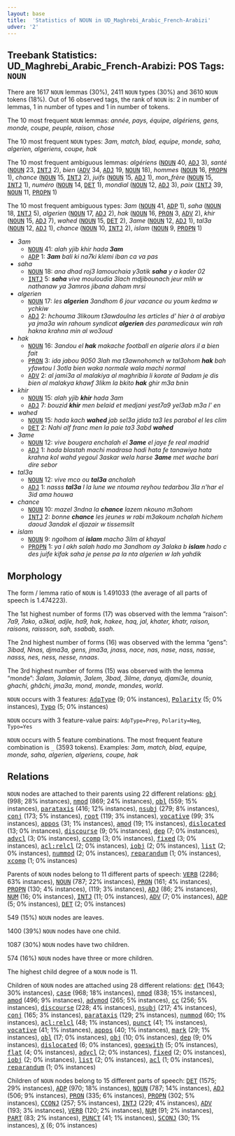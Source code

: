 ```yaml
---
layout: base
title:  'Statistics of NOUN in UD_Maghrebi_Arabic_French-Arabizi'
udver: '2'
---
```


## Treebank Statistics: UD_Maghrebi_Arabic_French-Arabizi: POS Tags: `NOUN`

There are 1617 `NOUN` lemmas (30%), 2411 `NOUN` types (30%) and 3610 `NOUN` tokens (18%).
Out of 16 observed tags, the rank of `NOUN` is: 2 in number of lemmas, 1 in number of types and 1 in number of tokens.

The 10 most frequent `NOUN` lemmas: <em>année, pays, équipe, algériens, gens, monde, coupe, peuple, raison, chose</em>

The 10 most frequent `NOUN` types:  <em>3am, match, blad, equipe, monde, saha, algerien, algeriens, coupe, hak</em>

The 10 most frequent ambiguous lemmas: <em>algériens</em> (<tt><a href="qaf_arabizi-pos-NOUN.html">NOUN</a></tt> 40, <tt><a href="qaf_arabizi-pos-ADJ.html">ADJ</a></tt> 3), <em>santé</em> (<tt><a href="qaf_arabizi-pos-NOUN.html">NOUN</a></tt> 23, <tt><a href="qaf_arabizi-pos-INTJ.html">INTJ</a></tt> 2), <em>bien</em> (<tt><a href="qaf_arabizi-pos-ADV.html">ADV</a></tt> 34, <tt><a href="qaf_arabizi-pos-ADJ.html">ADJ</a></tt> 19, <tt><a href="qaf_arabizi-pos-NOUN.html">NOUN</a></tt> 18), <em>hommes</em> (<tt><a href="qaf_arabizi-pos-NOUN.html">NOUN</a></tt> 16, <tt><a href="qaf_arabizi-pos-PROPN.html">PROPN</a></tt> 1), <em>chance</em> (<tt><a href="qaf_arabizi-pos-NOUN.html">NOUN</a></tt> 15, <tt><a href="qaf_arabizi-pos-INTJ.html">INTJ</a></tt> 2), <em>juifs</em> (<tt><a href="qaf_arabizi-pos-NOUN.html">NOUN</a></tt> 15, <tt><a href="qaf_arabizi-pos-ADJ.html">ADJ</a></tt> 1), <em>mon_frère</em> (<tt><a href="qaf_arabizi-pos-NOUN.html">NOUN</a></tt> 15, <tt><a href="qaf_arabizi-pos-INTJ.html">INTJ</a></tt> 1), <em>numéro</em> (<tt><a href="qaf_arabizi-pos-NOUN.html">NOUN</a></tt> 14, <tt><a href="qaf_arabizi-pos-DET.html">DET</a></tt> 1), <em>mondial</em> (<tt><a href="qaf_arabizi-pos-NOUN.html">NOUN</a></tt> 12, <tt><a href="qaf_arabizi-pos-ADJ.html">ADJ</a></tt> 3), <em>paix</em> (<tt><a href="qaf_arabizi-pos-INTJ.html">INTJ</a></tt> 39, <tt><a href="qaf_arabizi-pos-NOUN.html">NOUN</a></tt> 11, <tt><a href="qaf_arabizi-pos-PROPN.html">PROPN</a></tt> 1)

The 10 most frequent ambiguous types:  <em>3am</em> (<tt><a href="qaf_arabizi-pos-NOUN.html">NOUN</a></tt> 41, <tt><a href="qaf_arabizi-pos-ADP.html">ADP</a></tt> 1), <em>saha</em> (<tt><a href="qaf_arabizi-pos-NOUN.html">NOUN</a></tt> 18, <tt><a href="qaf_arabizi-pos-INTJ.html">INTJ</a></tt> 5), <em>algerien</em> (<tt><a href="qaf_arabizi-pos-NOUN.html">NOUN</a></tt> 17, <tt><a href="qaf_arabizi-pos-ADJ.html">ADJ</a></tt> 2), <em>hak</em> (<tt><a href="qaf_arabizi-pos-NOUN.html">NOUN</a></tt> 16, <tt><a href="qaf_arabizi-pos-PRON.html">PRON</a></tt> 3, <tt><a href="qaf_arabizi-pos-ADV.html">ADV</a></tt> 2), <em>khir</em> (<tt><a href="qaf_arabizi-pos-NOUN.html">NOUN</a></tt> 15, <tt><a href="qaf_arabizi-pos-ADJ.html">ADJ</a></tt> 7), <em>wahed</em> (<tt><a href="qaf_arabizi-pos-NOUN.html">NOUN</a></tt> 15, <tt><a href="qaf_arabizi-pos-DET.html">DET</a></tt> 2), <em>3ame</em> (<tt><a href="qaf_arabizi-pos-NOUN.html">NOUN</a></tt> 12, <tt><a href="qaf_arabizi-pos-ADJ.html">ADJ</a></tt> 1), <em>tal3a</em> (<tt><a href="qaf_arabizi-pos-NOUN.html">NOUN</a></tt> 12, <tt><a href="qaf_arabizi-pos-ADJ.html">ADJ</a></tt> 1), <em>chance</em> (<tt><a href="qaf_arabizi-pos-NOUN.html">NOUN</a></tt> 10, <tt><a href="qaf_arabizi-pos-INTJ.html">INTJ</a></tt> 2), <em>islam</em> (<tt><a href="qaf_arabizi-pos-NOUN.html">NOUN</a></tt> 9, <tt><a href="qaf_arabizi-pos-PROPN.html">PROPN</a></tt> 1)


* <em>3am</em>
  * <tt><a href="qaf_arabizi-pos-NOUN.html">NOUN</a></tt> 41: <em>alah yjib khir hada <b>3am</b></em>
  * <tt><a href="qaf_arabizi-pos-ADP.html">ADP</a></tt> 1: <em><b>3am</b> bali ki na7ki klemi iban ca va pas</em>
* <em>saha</em>
  * <tt><a href="qaf_arabizi-pos-NOUN.html">NOUN</a></tt> 18: <em>ana dhad roj3 lamouchaia y3atik <b>saha</b> y a kader 02</em>
  * <tt><a href="qaf_arabizi-pos-INTJ.html">INTJ</a></tt> 5: <em><b>saha</b> vive mouloudia 3lach mdjibounach jeur mlih w nathanaw ya 3amros jibana daham mrsi</em>
* <em>algerien</em>
  * <tt><a href="qaf_arabizi-pos-NOUN.html">NOUN</a></tt> 17: <em>les <b>algerien</b> 3andhom 6 jour vacance ou youm kedma w ychkiw</em>
  * <tt><a href="qaf_arabizi-pos-ADJ.html">ADJ</a></tt> 2: <em>hchouma 3likoum t3awdoulna les articles d' hier à al arabiya ya jma3a win rahoum syndicat <b>algerien</b> des paramedicaux win rah hakna krahna min al wo3oud</em>
* <em>hak</em>
  * <tt><a href="qaf_arabizi-pos-NOUN.html">NOUN</a></tt> 16: <em>3andou el <b>hak</b> makache football en algerie alors il a bien fait</em>
  * <tt><a href="qaf_arabizi-pos-PRON.html">PRON</a></tt> 3: <em>ida jabou 9050 3lah ma t3awnohomch w tal3ohom <b>hak</b> bah yfawtou l 3otla bien waka normale wala machi normal</em>
  * <tt><a href="qaf_arabizi-pos-ADV.html">ADV</a></tt> 2: <em>al jami3a al malakiya al maghribia li korate al 9adam je dis bien al malakya khawf 3likm la bkito <b>hak</b> ghir m3a bnin</em>
* <em>khir</em>
  * <tt><a href="qaf_arabizi-pos-NOUN.html">NOUN</a></tt> 15: <em>alah yjib <b>khir</b> hada 3am</em>
  * <tt><a href="qaf_arabizi-pos-ADJ.html">ADJ</a></tt> 7: <em>bouzid <b>khir</b> men belaid et medjani yest7a9 yel3ab m3a l' en</em>
* <em>wahed</em>
  * <tt><a href="qaf_arabizi-pos-NOUN.html">NOUN</a></tt> 15: <em>hada kach <b>wahed</b> jab sel3a jdida ta3 les parabol el les clim</em>
  * <tt><a href="qaf_arabizi-pos-DET.html">DET</a></tt> 2: <em>Nahi alf franc men la paie ta3 3abd <b>wahed</b></em>
* <em>3ame</em>
  * <tt><a href="qaf_arabizi-pos-NOUN.html">NOUN</a></tt> 12: <em>vive bougera enchalah el <b>3ame</b> el jaye fe real madrid</em>
  * <tt><a href="qaf_arabizi-pos-ADJ.html">ADJ</a></tt> 1: <em>hada blastah machi madrasa hadi hata fe tanawiya hata krahna kol wahd yegoul 3askar wela harse <b>3ame</b> met wache bari dire sebor</em>
* <em>tal3a</em>
  * <tt><a href="qaf_arabizi-pos-NOUN.html">NOUN</a></tt> 12: <em>vive mco ou <b>tal3a</b> anchalah</em>
  * <tt><a href="qaf_arabizi-pos-ADJ.html">ADJ</a></tt> 1: <em>nasss <b>tal3a</b> l la lune we ntouma reyhou tedarbou 3la n'har el 3id ama houwa</em>
* <em>chance</em>
  * <tt><a href="qaf_arabizi-pos-NOUN.html">NOUN</a></tt> 10: <em>mazel 3ndna la <b>chance</b> lazem nkouno m3ahom</em>
  * <tt><a href="qaf_arabizi-pos-INTJ.html">INTJ</a></tt> 2: <em>bonne <b>chance</b> les jeunes w rabi m3akoum nchalah hichem daoud 3andak el djazair w tissemsilt</em>
* <em>islam</em>
  * <tt><a href="qaf_arabizi-pos-NOUN.html">NOUN</a></tt> 9: <em>ngolhom al <b>islam</b> macho 3ilm al khayal</em>
  * <tt><a href="qaf_arabizi-pos-PROPN.html">PROPN</a></tt> 1: <em>ya l akh salah hado ma 3andhom ay 3alaka b <b>islam</b> hado c des juife kifak saha je pense pa la nta algerien w lah yahdik</em>

## Morphology

The form / lemma ratio of `NOUN` is 1.491033 (the average of all parts of speech is 1.474223).

The 1st highest number of forms (17) was observed with the lemma “raison”: <em>7a9, 7ako, a3kal, adjle, ha9, hak, hakee, haq, jal, khater, khatr, raison, raisons, raissson, sah, ssabab, ssah</em>.

The 2nd highest number of forms (16) was observed with the lemma “gens”: <em>3ibad, Nnas, djma3a, gens, jma3a, jnass, nace, nas, nase, nass, nasse, nasss, nes, ness, nesse, nnaas</em>.

The 3rd highest number of forms (15) was observed with the lemma “monde”: <em>3alam, 3alamin, 3alem, 3bad, 3ilme, danya, djami3e, dounia, ghachi, ghâchi, jma3a, mond, monde, mondes, world</em>.

`NOUN` occurs with 3 features: <tt><a href="qaf_arabizi-feat-AdpType.html">AdpType</a></tt> (9; 0% instances), <tt><a href="qaf_arabizi-feat-Polarity.html">Polarity</a></tt> (5; 0% instances), <tt><a href="qaf_arabizi-feat-Typo.html">Typo</a></tt> (5; 0% instances)

`NOUN` occurs with 3 feature-value pairs: `AdpType=Prep`, `Polarity=Neg`, `Typo=Yes`

`NOUN` occurs with 5 feature combinations.
The most frequent feature combination is `_` (3593 tokens).
Examples: <em>3am, match, blad, equipe, monde, saha, algerien, algeriens, coupe, hak</em>


## Relations

`NOUN` nodes are attached to their parents using 22 different relations: <tt><a href="qaf_arabizi-dep-obj.html">obj</a></tt> (998; 28% instances), <tt><a href="qaf_arabizi-dep-nmod.html">nmod</a></tt> (869; 24% instances), <tt><a href="qaf_arabizi-dep-obl.html">obl</a></tt> (559; 15% instances), <tt><a href="qaf_arabizi-dep-parataxis.html">parataxis</a></tt> (416; 12% instances), <tt><a href="qaf_arabizi-dep-nsubj.html">nsubj</a></tt> (279; 8% instances), <tt><a href="qaf_arabizi-dep-conj.html">conj</a></tt> (173; 5% instances), <tt><a href="qaf_arabizi-dep-root.html">root</a></tt> (119; 3% instances), <tt><a href="qaf_arabizi-dep-vocative.html">vocative</a></tt> (99; 3% instances), <tt><a href="qaf_arabizi-dep-appos.html">appos</a></tt> (31; 1% instances), <tt><a href="qaf_arabizi-dep-amod.html">amod</a></tt> (19; 1% instances), <tt><a href="qaf_arabizi-dep-dislocated.html">dislocated</a></tt> (13; 0% instances), <tt><a href="qaf_arabizi-dep-discourse.html">discourse</a></tt> (9; 0% instances), <tt><a href="qaf_arabizi-dep-dep.html">dep</a></tt> (7; 0% instances), <tt><a href="qaf_arabizi-dep-advcl.html">advcl</a></tt> (3; 0% instances), <tt><a href="qaf_arabizi-dep-ccomp.html">ccomp</a></tt> (3; 0% instances), <tt><a href="qaf_arabizi-dep-fixed.html">fixed</a></tt> (3; 0% instances), <tt><a href="qaf_arabizi-dep-acl-relcl.html">acl:relcl</a></tt> (2; 0% instances), <tt><a href="qaf_arabizi-dep-iobj.html">iobj</a></tt> (2; 0% instances), <tt><a href="qaf_arabizi-dep-list.html">list</a></tt> (2; 0% instances), <tt><a href="qaf_arabizi-dep-nummod.html">nummod</a></tt> (2; 0% instances), <tt><a href="qaf_arabizi-dep-reparandum.html">reparandum</a></tt> (1; 0% instances), <tt><a href="qaf_arabizi-dep-xcomp.html">xcomp</a></tt> (1; 0% instances)

Parents of `NOUN` nodes belong to 11 different parts of speech: <tt><a href="qaf_arabizi-pos-VERB.html">VERB</a></tt> (2286; 63% instances), <tt><a href="qaf_arabizi-pos-NOUN.html">NOUN</a></tt> (787; 22% instances), <tt><a href="qaf_arabizi-pos-PRON.html">PRON</a></tt> (161; 4% instances), <tt><a href="qaf_arabizi-pos-PROPN.html">PROPN</a></tt> (130; 4% instances),  (119; 3% instances), <tt><a href="qaf_arabizi-pos-ADJ.html">ADJ</a></tt> (86; 2% instances), <tt><a href="qaf_arabizi-pos-NUM.html">NUM</a></tt> (16; 0% instances), <tt><a href="qaf_arabizi-pos-INTJ.html">INTJ</a></tt> (11; 0% instances), <tt><a href="qaf_arabizi-pos-ADV.html">ADV</a></tt> (7; 0% instances), <tt><a href="qaf_arabizi-pos-ADP.html">ADP</a></tt> (5; 0% instances), <tt><a href="qaf_arabizi-pos-DET.html">DET</a></tt> (2; 0% instances)

549 (15%) `NOUN` nodes are leaves.

1400 (39%) `NOUN` nodes have one child.

1087 (30%) `NOUN` nodes have two children.

574 (16%) `NOUN` nodes have three or more children.

The highest child degree of a `NOUN` node is 11.

Children of `NOUN` nodes are attached using 28 different relations: <tt><a href="qaf_arabizi-dep-det.html">det</a></tt> (1643; 30% instances), <tt><a href="qaf_arabizi-dep-case.html">case</a></tt> (968; 18% instances), <tt><a href="qaf_arabizi-dep-nmod.html">nmod</a></tt> (838; 15% instances), <tt><a href="qaf_arabizi-dep-amod.html">amod</a></tt> (496; 9% instances), <tt><a href="qaf_arabizi-dep-advmod.html">advmod</a></tt> (265; 5% instances), <tt><a href="qaf_arabizi-dep-cc.html">cc</a></tt> (256; 5% instances), <tt><a href="qaf_arabizi-dep-discourse.html">discourse</a></tt> (228; 4% instances), <tt><a href="qaf_arabizi-dep-nsubj.html">nsubj</a></tt> (217; 4% instances), <tt><a href="qaf_arabizi-dep-conj.html">conj</a></tt> (165; 3% instances), <tt><a href="qaf_arabizi-dep-parataxis.html">parataxis</a></tt> (129; 2% instances), <tt><a href="qaf_arabizi-dep-nummod.html">nummod</a></tt> (60; 1% instances), <tt><a href="qaf_arabizi-dep-acl-relcl.html">acl:relcl</a></tt> (48; 1% instances), <tt><a href="qaf_arabizi-dep-punct.html">punct</a></tt> (41; 1% instances), <tt><a href="qaf_arabizi-dep-vocative.html">vocative</a></tt> (41; 1% instances), <tt><a href="qaf_arabizi-dep-appos.html">appos</a></tt> (40; 1% instances), <tt><a href="qaf_arabizi-dep-mark.html">mark</a></tt> (29; 1% instances), <tt><a href="qaf_arabizi-dep-obl.html">obl</a></tt> (17; 0% instances), <tt><a href="qaf_arabizi-dep-obj.html">obj</a></tt> (10; 0% instances), <tt><a href="qaf_arabizi-dep-dep.html">dep</a></tt> (9; 0% instances), <tt><a href="qaf_arabizi-dep-dislocated.html">dislocated</a></tt> (6; 0% instances), <tt><a href="qaf_arabizi-dep-goeswith.html">goeswith</a></tt> (5; 0% instances), <tt><a href="qaf_arabizi-dep-flat.html">flat</a></tt> (4; 0% instances), <tt><a href="qaf_arabizi-dep-advcl.html">advcl</a></tt> (2; 0% instances), <tt><a href="qaf_arabizi-dep-fixed.html">fixed</a></tt> (2; 0% instances), <tt><a href="qaf_arabizi-dep-iobj.html">iobj</a></tt> (2; 0% instances), <tt><a href="qaf_arabizi-dep-list.html">list</a></tt> (2; 0% instances), <tt><a href="qaf_arabizi-dep-acl.html">acl</a></tt> (1; 0% instances), <tt><a href="qaf_arabizi-dep-reparandum.html">reparandum</a></tt> (1; 0% instances)

Children of `NOUN` nodes belong to 15 different parts of speech: <tt><a href="qaf_arabizi-pos-DET.html">DET</a></tt> (1575; 29% instances), <tt><a href="qaf_arabizi-pos-ADP.html">ADP</a></tt> (970; 18% instances), <tt><a href="qaf_arabizi-pos-NOUN.html">NOUN</a></tt> (787; 14% instances), <tt><a href="qaf_arabizi-pos-ADJ.html">ADJ</a></tt> (506; 9% instances), <tt><a href="qaf_arabizi-pos-PRON.html">PRON</a></tt> (335; 6% instances), <tt><a href="qaf_arabizi-pos-PROPN.html">PROPN</a></tt> (302; 5% instances), <tt><a href="qaf_arabizi-pos-CCONJ.html">CCONJ</a></tt> (257; 5% instances), <tt><a href="qaf_arabizi-pos-INTJ.html">INTJ</a></tt> (229; 4% instances), <tt><a href="qaf_arabizi-pos-ADV.html">ADV</a></tt> (193; 3% instances), <tt><a href="qaf_arabizi-pos-VERB.html">VERB</a></tt> (120; 2% instances), <tt><a href="qaf_arabizi-pos-NUM.html">NUM</a></tt> (91; 2% instances), <tt><a href="qaf_arabizi-pos-PART.html">PART</a></tt> (83; 2% instances), <tt><a href="qaf_arabizi-pos-PUNCT.html">PUNCT</a></tt> (41; 1% instances), <tt><a href="qaf_arabizi-pos-SCONJ.html">SCONJ</a></tt> (30; 1% instances), <tt><a href="qaf_arabizi-pos-X.html">X</a></tt> (6; 0% instances)

